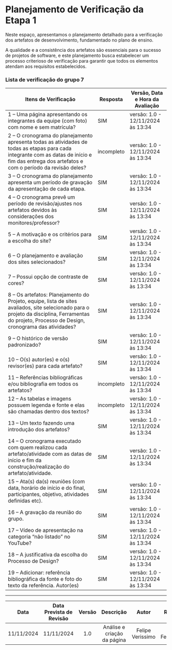 # Planejamento de Verificação da Etapa 1

Neste espaço, apresentamos o planejamento detalhado para a verificação dos artefatos de desenvolvimento, fundamentado no plano de ensino.

A qualidade e a consistência dos artefatos são essenciais para o sucesso de projetos de software, e este planejamento busca estabelecer um processo criterioso de verificação para garantir que todos os elementos atendam aos requisitos estabelecidos.

### Lista de verificação do grupo 7

| Itens de Verificação                                                                                                                                                                               | Resposta   | Versão, Data e Hora da Avaliação  |
| -------------------------------------------------------------------------------------------------------------------------------------------------------------------------------------------------- | ---------- | --------------------------------- |
| 1 – Uma página apresentando os integrantes da equipe (com foto) com nome e sem matrícula?                                                                                                          | SIM        | versão: 1.0 - 12/11/2024 às 13:34 |
| 2 – O cronograma do planejamento apresenta todas as atividades de todas as etapas para cada integrante com as datas de início e fim das entrega dos artefatos e com o período da revisão deles?    | incompleto | versão: 1.0 - 12/11/2024 às 13:34 |
| 3 – O cronograma do planejamento apresenta um período de gravação da apresentação de cada etapa.                                                                                                   | SIM        | versão: 1.0 - 12/11/2024 às 13:34 |
| 4 – O cronograma prevê um período de revisão/ajustes nos artefatos devidos às considerações dos monitores/professor?                                                                               | SIM        | versão: 1.0 - 12/11/2024 às 13:34 |
| 5 – A motivação e os critérios para a escolha do site?                                                                                                                                             | SIM        | versão: 1.0 - 12/11/2024 às 13:34 |
| 6 – O planejamento e avaliação dos sites selecionados?                                                                                                                                             | SIM        | versão: 1.0 - 12/11/2024 às 13:34 |
| 7 – Possui opção de contraste de cores?                                                                                                                                                            | SIM        | versão: 1.0 - 12/11/2024 às 13:34 |
| 8 – Os artefatos: Planejamento do Projeto, equipe, lista de sites avaliados, site selecionado para o projeto da disciplina, Ferramentas do projeto, Processo de Design, cronograma das atividades? | SIM        | versão: 1.0 - 12/11/2024 às 13:34 |
| 9 – O histórico de versão padronizado?                                                                                                                                                             | SIM        | versão: 1.0 - 12/11/2024 às 13:34 |
| 10 – O(s) autor(es) e o(s) revisor(es) para cada artefato?                                                                                                                                         | SIM        | versão: 1.0 - 12/11/2024 às 13:34 |
| 11 – Referências bibliográficas e/ou bibliografia em todos os artefatos?                                                                                                                           | incompleto | versão: 1.0 - 12/11/2024 às 13:34 |
| 12 – As tabelas e imagens possuem legenda e fonte e elas são chamadas dentro dos textos?                                                                                                           | incompleto | versão: 1.0 - 12/11/2024 às 13:34 |
| 13 – Um texto fazendo uma introdução dos artefatos?                                                                                                                                                | SIM        | versão: 1.0 - 12/11/2024 às 13:34 |
| 14 – O cronograma executado com quem realizou cada artefato/atividade com as datas de início e fim da construção/realização do artefato/atividade.                                                 | SIM        | versão: 1.0 - 12/11/2024 às 13:34 |
| 15 – Ata(s) da(s) reuniões (com data, horário de início e do final, participantes, objetivo, atividades definidas etc).                                                                            | SIM        | versão: 1.0 - 12/11/2024 às 13:34 |
| 16 – A gravação da reunião do grupo.                                                                                                                                                               | SIM        | versão: 1.0 - 12/11/2024 às 13:34 |
| 17 – Vídeo de apresentação na categoria “não listado” no YouTube?                                                                                                                                  | SIM        | versão: 1.0 - 12/11/2024 às 13:34 |
| 18 – A justificativa da escolha do Processo de Design?                                                                                                                                             | SIM        | versão: 1.0 - 12/11/2024 às 13:34 |
| 19 – Adicionar: referência bibliográfica da fonte e foto do texto da referência. Autor(es)                                                                                                         | SIM        | versão: 1.0 - 12/11/2024 às 13:34 |

---

|    Data    | Data Prevista de Revisão | Versão |          Descrição          |      Autor       |     Revisor     |
| :--------: | :----------------------: | :----: | :-------------------------: | :--------------: | :-------------: |
| 11/11/2024 |        11/11/2024        |  1.0   | Análise e criação da página | Felipe Verissimo | Breno Fernandes |
